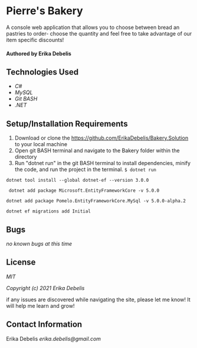 # Pierre's Bakery

A console web application that allows you to choose between bread an pastries to order- choose the quantity and feel free to take advantage of our item specific discounts!

#### Authored by Erika Debelis

## Technologies Used

* _C#_
* _MySQL_
* _Git BASH_
* _.NET_

## Setup/Installation Requirements

1. Download or clone the https://github.com/ErikaDebelis/Bakery.Solution to your local machine
2. Open git BASH terminal and navigate to the Bakery folder within the directory
3. Run "dotnet run" in the git BASH terminal to install dependencies, minify the code, and run the project in the terminal.
    ``$ dotnet run``


``dotnet tool install --global dotnet-ef --version 3.0.0``

`` dotnet add package Microsoft.EntityFrameworkCore -v 5.0.0``

``dotnet add package Pomelo.EntityFrameworkCore.MySql -v 5.0.0-alpha.2``

``dotnet ef migrations add Initial``
## Bugs

_no known bugs at this time_

## License

_MIT_

_Copyright (c) 2021 Erika Debelis_

if any issues are discovered while navigating the site, please let me know! It will help me learn and grow!

## Contact Information

Erika Debelis _erika.debelis@gmail.com_